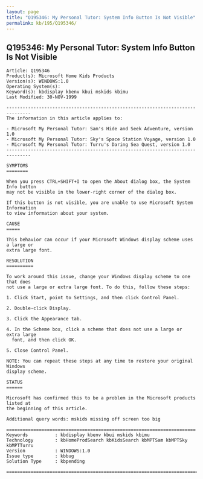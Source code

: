 ```yaml
---
layout: page
title: "Q195346: My Personal Tutor: System Info Button Is Not Visible"
permalink: kb/195/Q195346/
---
```


## Q195346: My Personal Tutor: System Info Button Is Not Visible

	Article: Q195346
	Product(s): Microsoft Home Kids Products
	Version(s): WINDOWS:1.0
	Operating System(s): 
	Keyword(s): kbdisplay kbenv kbui mskids kbimu
	Last Modified: 30-NOV-1999
	
	-------------------------------------------------------------------------------
	The information in this article applies to:
	
	- Microsoft My Personal Tutor: Sam's Hide and Seek Adventure, version 1.0 
	- Microsoft My Personal Tutor: Sky's Space Station Voyage, version 1.0 
	- Microsoft My Personal Tutor: Turru's Daring Sea Quest, version 1.0 
	-------------------------------------------------------------------------------
	
	SYMPTOMS
	========
	
	When you press CTRL+SHIFT+I to open the About dialog box, the System Info button
	may not be visible in the lower-right corner of the dialog box.
	
	If this button is not visible, you are unable to use Microsoft System Information
	to view information about your system.
	
	CAUSE
	=====
	
	This behavior can occur if your Microsoft Windows display scheme uses a large or
	extra large font.
	
	RESOLUTION
	==========
	
	To work around this issue, change your Windows display scheme to one that does
	not use a large or extra large font. To do this, follow these steps:
	
	1. Click Start, point to Settings, and then click Control Panel.
	
	2. Double-click Display.
	
	3. Click the Appearance tab.
	
	4. In the Scheme box, click a scheme that does not use a large or extra large
	  font, and then click OK.
	
	5. Close Control Panel.
	
	NOTE: You can repeat these steps at any time to restore your original Windows
	display scheme.
	
	STATUS
	======
	
	Microsoft has confirmed this to be a problem in the Microsoft products listed at
	the beginning of this article.
	
	Additional query words: mskids missing off screen too big
	
	======================================================================
	Keywords          : kbdisplay kbenv kbui mskids kbimu 
	Technology        : kbHomeProdSearch kbKidsSearch kbMPTSam kbMPTSky kbMPTTurru
	Version           : WINDOWS:1.0
	Issue type        : kbbug
	Solution Type     : kbpending
	
	=============================================================================
	
